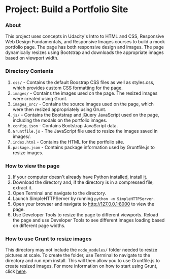 # Project: Build a Portfolio Site

### About
This project uses concepts in Udacity's Intro to HTML and CSS, Responsive Web Design Fundamentals, and Responsive Images courses to build a mock portfolio page. The page has both responsive design and images. The page dynamically resizes using Bootstrap and downloads the appropriate images based on viewport width.

### Directory Contents
1. `css/` - Contains the default Boostrap CSS files as well as styles.css, which provides custom CSS formatting for the page.
2. `images/` - Contains the images used on the page. The resized images were created using Grunt.
3. `images_src/` - Contains the source images used on the page, which were then resized appropriately using Grunt.
4. `js/` - Contains the Bootstrap and jQuery JavaScript used on the page, including the modals on the portfolio images.
5. `config.json` - Contains Bootstrap JavaScript data.
6. `Gruntfile.js` - The JavaScript file used to resize the images saved in images/.
7. `index.html` - Contains the HTML for the portfolio site.
8. `package.json` - Contains package information used by Gruntfile.js to resize images.


### How to view the page
1. If your computer doesn't already have Python installed, install [it](https://www.python.org).
2. Download the directory and, if the directory is in a compressed file, extract it.
3. Open Terminal and navigate to the directory.
4. Launch SimpleHTTPServer by running `python -m SimpleHTTPServer`.
5. Open your browser and navigate to http://127.0.0.1:8000 to view the page.
6. Use Developer Tools to resize the page to different viewports. Reload the page and use Developer Tools to see different images loading based on different page widths.

### How to use Grunt to resize images
This directory may not include the `node_modules/` folder needed to resize pictures at scale. To create the folder, use Terminal to navigate to the directory and run npm install. This will then allow you to use Gruntfile.js to create resized images. For more information on how to start using Grunt, click [here](https://24ways.org/2013/grunt-is-not-weird-and-hard/).